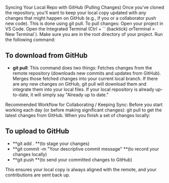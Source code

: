 Syncing Your Local Repo with GitHub (Pulling Changes)
Once you've cloned the repository, you'll want to keep your local copy updated with any changes that might happen on GitHub (e.g., if you or a collaborator push new code). This is done using git pull.
To pull changes:
Open your project in VS Code.
Open the Integrated Terminal (Ctrl + `` (backtick) orTerminal > New Terminal`).
Make sure you are in the root directory of your project.
Run the following command:

## To download from GitHub

* **git pull**: This command does two things:
Fetches changes from the remote repository (downloads new commits and updates from GitHub).
Merges those fetched changes into your current local branch.
If there are any new changes on GitHub, git pull will download them and integrate them into your local files. If your local repository is already up-to-date, it will simply say "Already up to date."

Recommended Workflow for Collaborating / Keeping Sync:
Before you start working each day (or before making significant changes): git pull to get the latest changes from GitHub.
When you finish a set of changes locally:

## To upload to GitHub

* **git add . **(to stage your changes)
* **git commit -m "Your descriptive commit message" **(to record your changes locally)
* **git push **(to send your committed changes to GitHub)

This ensures your local copy is always aligned with the remote, and your contributions are sent back up.

